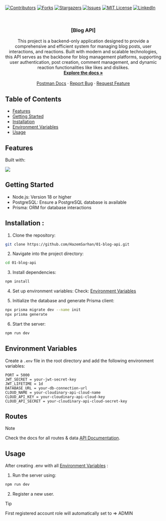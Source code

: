 [![Contributors][contributors-shield]][contributors-url]
[![Forks][forks-shield]][forks-url]
[![Stargazers][stars-shield]][stars-url]
[![Issues][issues-shield]][issues-url]
[![MIT License][license-shield]][license-url]
[![LinkedIn][linkedin-shield]][linkedin-url]

<!-- PROJECT LOGO -->
<br />
<div align="center">
  <a href="https://github.com/HazemSarhan/01-blog-api"></a>

<h3 align="center">[Blog API]</h3>

  <p align="center">
    This project is a backend-only application designed to provide a comprehensive and efficient system for managing blog posts, user interactions, and reactions. Built with modern and scalable technologies, this API serves as the backbone for blog management platforms, supporting user authentication, post creation, comment management, and dynamic reaction functionalities like likes and dislikes.
    <br />
    <a href="http://localhost:3000/api-docs/"><strong>Explore the docs »</strong></a>
    <br />
    <br />
    <a href="https://documenter.getpostman.com/view/36229537/2sAYJ4hfoZ">Postman Docs</a>
    ·
    <a href="https://github.com/HazemSarhan/01-blog-api/issues/new?labels=bug&template=bug-report---.md">Report Bug</a>
    ·
    <a href="https://github.com/HazemSarhan/01-blog-api/issues/new?labels=enhancement&template=feature-request---.md">Request Feature</a>
  </p>
</div>

<!-- TABLE OF CONTENTS -->

## Table of Contents

- [Features](#features)
- [Getting Started](#getting-started)
- [Installation](#installation)
- [Environment Variables](#environment-variables)
- [Usage](#usage)

## Features

Built with:

<img src="https://skillicons.dev/icons?i=js,nodejs,express,postgres,prisma" /><br>

## Getting Started

- Node.js: Version 18 or higher
- PostgreSQL: Ensure a PostgreSQL database is available
- Prisma: ORM for database interactions

## Installation :

1. Clone the repository:

```sh
git clone https://github.com/HazemSarhan/01-blog-api.git
```

2. Navigate into the project directory:

```sh
cd 01-blog-api
```

3. Install dependencies:

```sh
npm install
```

4. Set up environment variables:
   Check: [Environment Variables](#environment-variables)

5. Initialize the database and generate Prisma client:

```sh
npx prisma migrate dev --name init
npx prisma generate
```

6. Start the server:

```sh
npm run dev
```

## Environment Variables

Create a `.env` file in the root directory and add the following environment variables:

```env
PORT = 5000
JWT_SECRET = your-jwt-secret-key
JWT_LIFETIME = 1d
DATABASE_URL = your-db-connection-url
CLOUD_NAME = your-cloudinary-api-cloud-name
CLOUD_API_KEY = your-cloudinary-api-cloud-key
CLOUD_API_SECRET = your-cloudinary-api-cloud-secret-key
```

## Routes

> [!NOTE]
> Check the docs for all routes & data [API Documentation](https://documenter.getpostman.com/view/36229537/2sAYJ4hfoZ).

## Usage

After creating .env with all [Environment Variables](#environment-variables) :

1. Run the server using:

```sh
npm run dev
```

2. Register a new user.

> [!TIP]
> First registered account role will automatically set to => ADMIN

[contributors-shield]: https://img.shields.io/github/contributors/HazemSarhan/01-blog-api?style=for-the-badge
[contributors-url]: https://github.com/HazemSarhan/01-blog-api/graphs/contributors
[forks-shield]: https://img.shields.io/github/forks/HazemSarhan/01-blog-api.svg?style=for-the-badge
[forks-url]: https://github.com/HazemSarhan/01-blog-api/network/members
[stars-shield]: https://img.shields.io/github/stars/HazemSarhan/01-blog-api.svg?style=for-the-badge
[stars-url]: https://github.com/HazemSarhan/01-blog-api/stargazers
[issues-shield]: https://img.shields.io/github/issues/HazemSarhan/01-blog-api.svg?style=for-the-badge
[issues-url]: https://github.com/HazemSarhan/01-blog-api/issues
[license-shield]: https://img.shields.io/github/license/HazemSarhan/01-blog-api.svg?style=for-the-badge
[license-url]: https://github.com/HazemSarhan/01-blog-api/master/LICENSE.txt
[linkedin-shield]: https://img.shields.io/badge/-LinkedIn-black.svg?style=for-the-badge&logo=linkedin&colorB=555
[linkedin-url]: https://www.linkedin.com/in/hazemmegahed/
[product-screenshot]: images/screenshot.png
[node-js]: https://svgur.com/i/19bZ.svg
[express-js]: https://svgur.com/i/19a1.svg
[mongo-db]: https://svgur.com/i/19b4.svg
[jwt]: https://svgshare.com/i/19bi.svg
[db]: https://i.imgur.com/0CzwXXA.png
